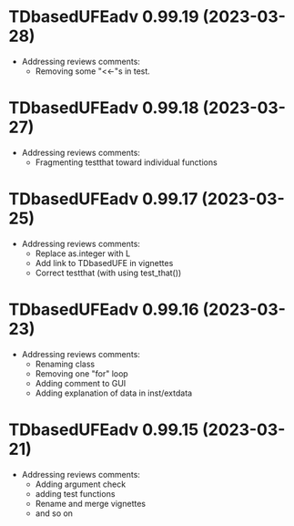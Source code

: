 # TDbasedUFEadv 0.99.19 (2023-03-28)

-  Addressing reviews comments:
   * Removing some "<<-"s in test.
   
# TDbasedUFEadv 0.99.18 (2023-03-27)

-  Addressing reviews comments:
   * Fragmenting testthat toward individual functions

# TDbasedUFEadv 0.99.17 (2023-03-25)


-  Addressing reviews comments:
   * Replace as.integer with L
   * Add link to TDbasedUFE in vignettes
   * Correct testthat (with using test_that())

# TDbasedUFEadv 0.99.16 (2023-03-23)

- Addressing reviews comments:
  * Renaming class
  * Removing one "for" loop
  * Adding comment to GUI
  * Adding explanation of data in inst/extdata

# TDbasedUFEadv 0.99.15 (2023-03-21)

- Addressing reviews comments:
  * Adding argument check
  * adding test functions
  * Rename and merge vignettes
  * and so on 
